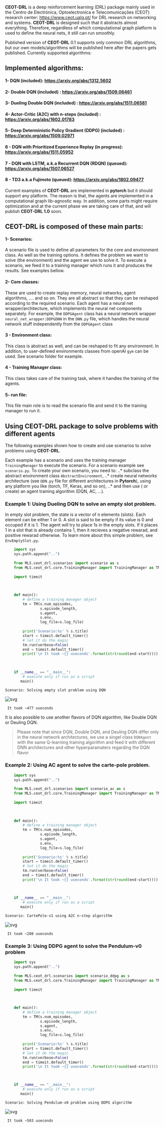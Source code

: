 
**CEOT-DRL** is a deep reinforcement learning (DRL) package mainly used in the Centro de Electrónica, Optoelectronica e Telecomunicações (CEOT) research center: https://www.ceot.ualg.pt/ for DRL research on networking and systems. **CEOT-DRL** is designed such that it abstracts almost everything. Therefore, regardless of which computational graph platform is used to define the neural nets, it still can run smoothly. 

Published version of **CEOT-DRL** 0.1 supports only common DRL algorithms, but our own models/algorithms will be published here after the papers gets published. Currently supported algorithms:

## Implemented algorithms: 
 #### 1- DQN (included): https://arxiv.org/abs/1312.5602
 #### 2- Double DQN (included) : https://arxiv.org/abs/1509.06461
 #### 3- Dueling Double DQN (included) : https://arxiv.org/abs/1511.06581
 #### 4- Actor-Critic (A2C) with n-steps (included) : https://arxiv.org/abs/1602.01783
 #### 5- Deep Deterministic Policy Gradient (DDPG) (included) : https://arxiv.org/abs/1509.02971
 #### 6 - DQN with Prioritized Experience Replay (in progress): https://arxiv.org/abs/1511.05952
 #### 7 - DQN with LSTM, a.k.a Recurrent DQN (RDQN) (queued): https://arxiv.org/abs/1507.06527
 #### 8 - TD3 a.k.a Fujimoto (queued): https://arxiv.org/abs/1802.09477


Current examples of **CEOT-DRL** are implemented in **pytorch** but it should support any platform. The reason is that, the agents are implemented in a computational graph lib-agnostic way.
In addition, some parts might require optimization and at the current phase we are taking care of that, and will publish **CEOT-DRL 1.0** soon.


## **CEOT-DRL** is composed of these main parts:
 
 #### 1- Scenarios:
 A scenario file is used to define all parameters for the core and environment class. As well as the training options.
 It defines the problem we want to solve (the environment) and the agent we use to solve it.
 To execute a scenario, we feed it to a training manager which runs it and produces the results. See examples bellow.
 
 #### 2- Core classes: 
  These are used to create replay memory, neural networks, agent algorithms, .... and so on. They are all abstract so that they can be reshaped according to the required scenario.
  Each agent has a neural net wrapper/architecture, which implements the neural net components separately. For example, the `DDPGAgent` class has a neural network wrapper `neural_net_wrapper:DDPGDNN` in the `DNN.py` file, which handles the neural network stuff independently from the `DDPGAgent` class

 #### 3 - Environment class:
 This class is abstract as well, and can be reshaped to fit any environment. In addition, to user-defined environments classes from openAI `gym` can be used. See scenario folder for example.

 #### 4 - Training Manager class:
 This class takes care of the training task, where it handles the training of the agents.

 #### 5- run file:
 This file main role is to read the scenario file and send it to the training manager to run it.
 


## Using CEOT-DRL package to solve problems with different agents
The following examples shown how to create and use scenarios to solve problems using **CEOT-DRL**.

Each example has a scenario and uses the training manager `TrainingManager` to execute the scenario. For a scenario example see `scenario.py`. To create your own scenario, you need to:
    ..* subclass the abstract environment class `AbstractEnvironment`,
    ..* create neural networks architecture (see `DDN.py` file for different architectures in **Pytorch**), using any platform you like (torch, TF, Keras, and so on), 
    ..* and then use ( or create) an agent training algorithm (DQN, AC, ...).


### Example 1: Using Dueling DQN to solve an empty slot problem. 

In empty slot problem, the state is a vector of n elements (slots). Each element
can be either 1 or 0. A slot is said to be empty if its value is 0 and occuped
if it is 1. The agent will try to place 1s in the empty slots. If it places 1 in
a slot that is already contains 1, then it recieves a negative rewarad, and
positive rewarad otherwise. To learn more about this simple problem, see `EnvEmptySlot.py`.

```python
    import sys
    sys.path.append("..")
    
    from MLS.ceot_drl.scenarios import scenario as s
    from MLS.ceot_drl.core.TrainingManager import TrainingManager as TM
    
    import timeit
    
     
    
    def main():
        # define a training manager object
        tm = TM(s.num_episodes, 
                s.episode_length, 
                s.agent,
                s.env,
                log_file=s.log_file)
    
        print('Scenario:%s' % s.title)
        start = timeit.default_timer()
        # let it do the magic
        tm.run(verbose=False)
        end = timeit.default_timer()
        print('\n It took ~{} useconds'.format(str(round(end-start))))
        
    
    
    if __name__ == "__main__":
        # execute only if run as a script
       main()
``` 

    Scenario: Solving empty slot problem using DQN
    



![svg](example_files/example_3_1.svg)


    
     It took ~477 useconds

It is also possible to use another flavors of DQN algorithm, like Double DQN or Deuling DQN.
 > Please note that since DQN, Double DQN, and Deuling DQN differ only in the neural network architectures, we use a singel class `DQNAgent` with the same Q-learning training algorithm and feed it with different DNN architectures and other hyperparamaters regarding the DQN flavor

### Example 2: Using AC agent to solve the carte-pole problem.

```python
    import sys
    sys.path.append("..")
    
    from MLS.ceot_drl.scenarios import scenario_ac as s
    from MLS.ceot_drl.core.TrainingManager import TrainingManager as TM
    
    import timeit
    
     
    
    def main():
        # define a training manager object
        tm = TM(s.num_episodes, 
                s.episode_length, 
                s.agent,
                s.env,
                log_file=s.log_file)
    
        print('Scenario:%s' % s.title)
        start = timeit.default_timer()
        # let it do the magic
        tm.run(verbose=False)
        end = timeit.default_timer()
        print('\n It took ~{} useconds'.format(str(round(end-start))))
        
    
    
    if __name__ == "__main__":
        # execute only if run as a script
       main()
```


    Scenario: CartePole-v1 using A2C n-step algorithm



![svg](example_files/example_6_1.svg)


    
     It took ~280 useconds


### Example 3: Using DDPG agent to solve the Pendulum-v0 problem

```python
    import sys
    sys.path.append("..")
    
    from MLS.ceot_drl.scenarios import scenario_ddpg as s
    from MLS.ceot_drl.core.TrainingManager import TrainingManager as TM
    
    import timeit
    
     
    
    def main():
        # define a training manager object
        tm = TM(s.num_episodes, 
                s.episode_length, 
                s.agent,
                s.env,
                log_file=s.log_file)
    
        print('Scenario:%s' % s.title)
        start = timeit.default_timer()
        # let it do the magic
        tm.run(verbose=False)
        end = timeit.default_timer()
        print('\n It took ~{} useconds'.format(str(round(end-start))))
        

    
    if __name__ == "__main__":
        # execute only if run as a script
       main()
```  


    Scenario: Solving Pendulum-v0 problem using DDPG algorithm



![svg](example_files/example_8_1.svg)


    
     It took ~503 useconds

